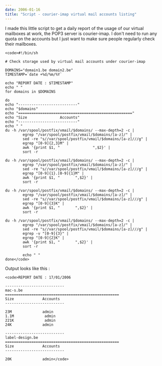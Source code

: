 ```yaml
---
date: 2006-01-16
title: "Script - courier-imap virtual mail accounts listing"
---
```


I made this little script to get a daily report of the usage of our virtual mailboxes at work, the POP3 server is courier-imap.
I don't need to run any quota on the accounts but I just want to make sure people regularly check their mailboxes.

    
    <code>#!/bin/sh
    
    # Check storage used by virtual mail accounts under courier-imap
    
    DOMAINS="domain1.be domain2.be"
    TIMESTAMP=`date +%d/%m/%Y`
    
    echo "REPORT DATE : $TIMESTAMP"
    echo " "
    for domains in $DOMAINS
    
    do
    echo "---------------------------"
    echo "$domains"
    echo "===================================================="
    echo "Size               Accounts"
    echo "---------------------------"
    echo " "
    du -h /var/spool/postfix/vmail/$domains/ --max-depth=2 -c | 
            egrep "/var/spool/postfix/vmail/$domains/[a-z]/" | 
            sed -re "s//var/spool/postfix/vmail/$domains/[a-z]///g" | 
            egrep "[0-9]{2,3}M" | 
            awk '{print $1, "               ",$2}' | 
            sort -r
    
    du -h /var/spool/postfix/vmail/$domains/ --max-depth=2 -c | 
            egrep "/var/spool/postfix/vmail/$domains/[a-z]/" | 
            sed -re "s//var/spool/postfix/vmail/$domains/[a-z]///g" | 
            egrep "[0-9]{1}.[0-9]{1}M" | 
            awk '{print $1, "       ",$2}' | 
            sort -r
    
    du -h /var/spool/postfix/vmail/$domains/ --max-depth=2 -c | 
            egrep "/var/spool/postfix/vmail/$domains/[a-z]/" | 
            sed -re "s//var/spool/postfix/vmail/$domains/[a-z]///g" | 
            egrep "[0-9]{3}K" | 
            awk '{print $1, "       ",$2}' | 
            sort -r
    
    du -h /var/spool/postfix/vmail/$domains/ --max-depth=2 -c | 
            egrep "/var/spool/postfix/vmail/$domains/[a-z]/" | 
            sed -re "s//var/spool/postfix/vmail/$domains/[a-z]///g" | 
            egrep -v "[0-9]{3}" | 
            egrep "[0-9]{2}K" | 
            awk '{print $1, "       ",$2}' | 
            sort -r
    
            echo " "
    done</code>



Output looks like this :

    
    <code>REPORT DATE : 17/01/2006
    
    ---------------------------
    mac-s.be
    ====================================================
    Size             Accounts
    ---------------------------
     
    23M              admin
    1.1M              admin
    221K              admin
    24K              admin
     
    ---------------------------
    label-design.be
    ====================================================
    Size             Accounts
    ---------------------------
     
    20K              admin</code>

